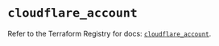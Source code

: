 # `cloudflare_account`

Refer to the Terraform Registry for docs: [`cloudflare_account`](https://registry.terraform.io/providers/cloudflare/cloudflare/4.31.0/docs/resources/account).
